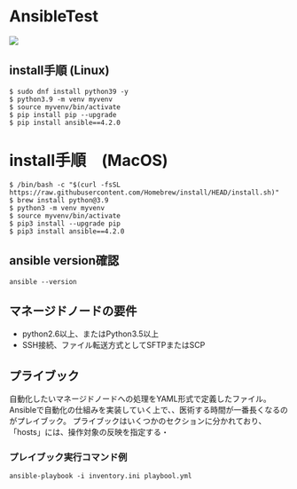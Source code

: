 # AnsibleTest
<img src="https://img.shields.io/badge/-Ansible-000000.svg?logo=ansible&style=plastic">

## install手順 (Linux)
```
$ sudo dnf install python39 -y
$ python3.9 -m venv myvenv
$ source myvenv/bin/activate
$ pip install pip --upgrade
$ pip install ansible==4.2.0
```

# install手順　(MacOS)
```
$ /bin/bash -c "$(curl -fsSL https://raw.githubusercontent.com/Homebrew/install/HEAD/install.sh)"
$ brew install python@3.9
$ python3 -m venv myvenv
$ source myvenv/bin/activate
$ pip3 install --upgrade pip
$ pip3 install ansible==4.2.0
```

## ansible version確認
```
ansible --version
```

## マネージドノードの要件
* python2.6以上、またはPython3.5以上
* SSH接続、ファイル転送方式としてSFTPまたはSCP

## プライブック
自動化したいマネージドノードへの処理をYAML形式で定義したファイル。Ansibleで自動化の仕組みを実装していく上で、、医術する時間が一番長くなるのがプレイブック。
プライブックはいくつかのセクションに分かれており、「hosts」には、操作対象の反映を指定する・

### プレイブック実行コマンド例
```
ansible-playbook -i inventory.ini playbool.yml
```